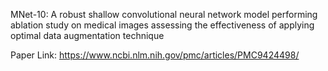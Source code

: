 MNet-10: A robust shallow convolutional neural network model performing ablation study on medical images assessing the effectiveness of applying optimal data augmentation technique

Paper Link: https://www.ncbi.nlm.nih.gov/pmc/articles/PMC9424498/
